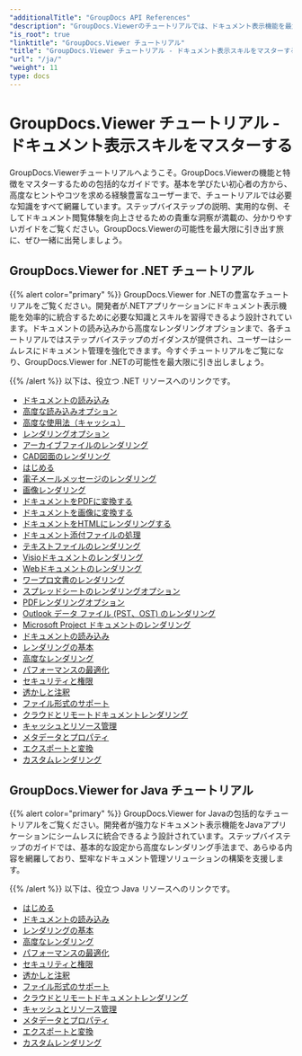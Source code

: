 ```yaml
---
"additionalTitle": "GroupDocs API References"
"description": "GroupDocs.Viewerのチュートリアルでは、ドキュメント表示機能を最大限に活用するための包括的なガイドを提供しています。今すぐその可能性を最大限に引き出しましょう！"
"is_root": true
"linktitle": "GroupDocs.Viewer チュートリアル"
"title": "GroupDocs.Viewer チュートリアル - ドキュメント表示スキルをマスターする"
"url": "/ja/"
"weight": 11
type: docs
---
```

# GroupDocs.Viewer チュートリアル - ドキュメント表示スキルをマスターする
GroupDocs.Viewerチュートリアルへようこそ。GroupDocs.Viewerの機能と特徴をマスターするための包括的なガイドです。基本を学びたい初心者の方から、高度なヒントやコツを求める経験豊富なユーザーまで、チュートリアルでは必要な知識をすべて網羅しています。ステップバイステップの説明、実用的な例、そしてドキュメント閲覧体験を向上させるための貴重な洞察が満載の、分かりやすいガイドをご覧ください。GroupDocs.Viewerの可能性を最大限に引き出す旅に、ぜひ一緒に出発しましょう。

## GroupDocs.Viewer for .NET チュートリアル

{{% alert color="primary" %}}
GroupDocs.Viewer for .NETの豊富なチュートリアルをご覧ください。開発者が.NETアプリケーションにドキュメント表示機能を効率的に統合するために必要な知識とスキルを習得できるよう設計されています。ドキュメントの読み込みから高度なレンダリングオプションまで、各チュートリアルではステップバイステップのガイダンスが提供され、ユーザーはシームレスにドキュメント管理を強化できます。今すぐチュートリアルをご覧になり、GroupDocs.Viewer for .NETの可能性を最大限に引き出しましょう。

{{% /alert %}}
以下は、役立つ .NET リソースへのリンクです。
 
- [ドキュメントの読み込み](./net/loading-documents/)
- [高度な読み込みオプション](./net/advanced-loading/)
- [高度な使用法（キャッシュ）](./net/advanced-usage-caching/)
- [レンダリングオプション](./net/rendering-options/)
- [アーカイブファイルのレンダリング](./net/rendering-archive-files/)
- [CAD図面のレンダリング](./net/rendering-cad-drawings/)
- [はじめる](./net/getting-started/)
- [電子メールメッセージのレンダリング](./net/rendering-email-messages/)
- [画像レンダリング](./net/image-rendering/)
- [ドキュメントをPDFに変換する](./net/rendering-documents-pdf/)
- [ドキュメントを画像に変換する](./net/rendering-documents-images/)
- [ドキュメントをHTMLにレンダリングする](./net/rendering-documents-html/)
- [ドキュメント添付ファイルの処理](./net/processing-document-attachments/)
- [テキストファイルのレンダリング](./net/rendering-text-files/)
- [Visioドキュメントのレンダリング](./net/rendering-visio-documents/)
- [Webドキュメントのレンダリング](./net/rendering-web-documents/)
- [ワープロ文書のレンダリング](./net/rendering-word-processing-documents/)
- [スプレッドシートのレンダリングオプション](./net/spreadsheet-rendering-options/)
- [PDFレンダリングオプション](./net/pdf-rendering-options/)
- [Outlook データ ファイル (PST、OST) のレンダリング](./net/rendering-outlook-data-files/)
- [Microsoft Project ドキュメントのレンダリング](./net/rendering-ms-project-documents/)
- [ドキュメントの読み込み](./net/document-loading/)
- [レンダリングの基本](./net/rendering-basics/)
- [高度なレンダリング](./net/advanced-rendering/)
- [パフォーマンスの最適化](./net/performance-optimization/)
- [セキュリティと権限](./net/security-permissions/)
- [透かしと注釈](./net/watermarks-annotations/)
- [ファイル形式のサポート](./net/file-formats-support/)
- [クラウドとリモートドキュメントレンダリング](./net/cloud-remote-document-rendering/)
- [キャッシュとリソース管理](./net/caching-resource-management/)
- [メタデータとプロパティ](./net/metadata-properties/)
- [エクスポートと変換](./net/export-conversion/)
- [カスタムレンダリング](./net/custom-rendering/)

## GroupDocs.Viewer for Java チュートリアル

{{% alert color="primary" %}}
GroupDocs.Viewer for Javaの包括的なチュートリアルをご覧ください。開発者が強力なドキュメント表示機能をJavaアプリケーションにシームレスに統合できるよう設計されています。ステップバイステップのガイドでは、基本的な設定から高度なレンダリング手法まで、あらゆる内容を網羅しており、堅牢なドキュメント管理ソリューションの構築を支援します。

{{% /alert %}}
以下は、役立つ Java リソースへのリンクです。

- [はじめる](./java/getting-started/)
- [ドキュメントの読み込み](./java/document-loading/)
- [レンダリングの基本](./java/rendering-basics/)
- [高度なレンダリング](./java/advanced-rendering/)
- [パフォーマンスの最適化](./java/performance-optimization/)
- [セキュリティと権限](./java/security-permissions/)
- [透かしと注釈](./java/watermarks-annotations/)
- [ファイル形式のサポート](./java/file-formats-support/)
- [クラウドとリモートドキュメントレンダリング](./java/cloud-remote-document-rendering/)
- [キャッシュとリソース管理](./java/caching-resource-management/)
- [メタデータとプロパティ](./java/metadata-properties/)
- [エクスポートと変換](./java/export-conversion/)
- [カスタムレンダリング](./java/custom-rendering/)